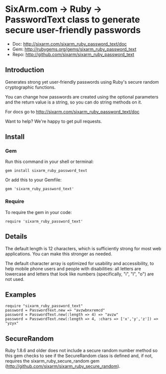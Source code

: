 # SixArm.com → Ruby → <br> PasswordText class to generate secure user-friendly passwords

* Doc: <http://sixarm.com/sixarm_ruby_password_text/doc>
* Gem: <http://rubygems.org/gems/sixarm_ruby_password_text>
* Repo: <http://github.com/sixarm/sixarm_ruby_password_text>
<!--HEADER-SHUT-->


## Introduction

Generates strong yet user-friendly passwords using Ruby's secure random cryptographic functions.

You can change how passwords are created using the optional parameters and the return value is a string, so you can do string methods on it.

For docs go to <http://sixarm.com/sixarm_ruby_password_text/doc>

Want to help? We're happy to get pull requests.


<!--INSTALL-OPEN-->

## Install

### Gem

Run this command in your shell or terminal:

    gem install sixarm_ruby_password_text

Or add this to your Gemfile:

    gem 'sixarm_ruby_password_text'

### Require

To require the gem in your code:

    require 'sixarm_ruby_password_text'

<!--INSTALL-SHUT-->


## Details

The default length is 12 characters, which is sufficiently strong for most web applications. You can make this stronger as needed.

The default character array is optimized for usability and accessibility, to help mobile phone users and people with disabilities: all letters are lowercase and letters that look like numbers (specifically, "i", "l", "o") are not used.


## Examples

    require "sixarm_ruby_password_text"
    password = PasswordText.new => "avzwbnxremcd"
    password = PasswordText.new(:length => 4) => "avzw"
    password = PasswordText.new(:length => 4, :chars => ['x','y','z']) => "yzyx"


## SecureRandom

Ruby 1.8.6 and older does not include a secure random number method so this gem checks to see if the SecureRandom class is defined and, if not, requires the sixarm_ruby_secure_random gem (http://github.com/sixarm/sixarm_ruby_secure_random).

